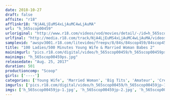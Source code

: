 ```yaml
---
date: 2018-10-27
draft: false
affsite: "r18"
afflinkr18: "NjA4LjEuMS4xLjAuMC4wLjAuMA"
url: "h_565scop00459"
urloriginal: "http://www.r18.com/videos/vod/movies/detail/-/id=h_565scop00459"
urlfinal: "http://media.r18.com/track/NjA4LjEuMS4xLjAuMC4wLjAuMA/videos/vod/movies/detail/-/id=h_565scop00459"
samplevid: "awspv3001.r18.com/litevideo/freepv/8/84s/84scop459/84scop459_dmb_w.mp4"
title: "100 Ladies/500 Minutes Young Wife & Married Woman Babes 2"
mainimgurl: "pics.r18.com/digital/video/h_565scop00459/h_565scop00459ps.jpg"
mainimgs: "h_565scop00459ps.jpg"
releasedate: "Aug. 25, 2017"
duration: 501
productioncomp: "Scoop"
girls: ['----']
categories: ['Young Wife', 'Married Woman', 'Big Tits', 'Amateur', 'Creampie', 'Over 4 Hours', 'Hi-Def']
imgurls: ['pics.r18.com/digital/video/h_565scop00459/h_565scop00459jp-1.jpg', 'pics.r18.com/digital/video/h_565scop00459/h_565scop00459jp-2.jpg', 'pics.r18.com/digital/video/h_565scop00459/h_565scop00459jp-3.jpg', 'pics.r18.com/digital/video/h_565scop00459/h_565scop00459jp-4.jpg', 'pics.r18.com/digital/video/h_565scop00459/h_565scop00459jp-5.jpg', 'pics.r18.com/digital/video/h_565scop00459/h_565scop00459jp-6.jpg', 'pics.r18.com/digital/video/h_565scop00459/h_565scop00459jp-7.jpg', 'pics.r18.com/digital/video/h_565scop00459/h_565scop00459jp-8.jpg', 'pics.r18.com/digital/video/h_565scop00459/h_565scop00459jp-9.jpg', 'pics.r18.com/digital/video/h_565scop00459/h_565scop00459jp-10.jpg', 'pics.r18.com/digital/video/h_565scop00459/h_565scop00459jp-11.jpg', 'pics.r18.com/digital/video/h_565scop00459/h_565scop00459jp-12.jpg', 'pics.r18.com/digital/video/h_565scop00459/h_565scop00459jp-13.jpg', 'pics.r18.com/digital/video/h_565scop00459/h_565scop00459jp-14.jpg', 'pics.r18.com/digital/video/h_565scop00459/h_565scop00459jp-15.jpg', 'pics.r18.com/digital/video/h_565scop00459/h_565scop00459jp-16.jpg', 'pics.r18.com/digital/video/h_565scop00459/h_565scop00459jp-17.jpg', 'pics.r18.com/digital/video/h_565scop00459/h_565scop00459jp-18.jpg', 'pics.r18.com/digital/video/h_565scop00459/h_565scop00459jp-19.jpg', 'pics.r18.com/digital/video/h_565scop00459/h_565scop00459jp-20.jpg']
imgs: ['h_565scop00459jp-1.jpg', 'h_565scop00459jp-2.jpg', 'h_565scop00459jp-3.jpg', 'h_565scop00459jp-4.jpg', 'h_565scop00459jp-5.jpg', 'h_565scop00459jp-6.jpg', 'h_565scop00459jp-7.jpg', 'h_565scop00459jp-8.jpg', 'h_565scop00459jp-9.jpg', 'h_565scop00459jp-10.jpg', 'h_565scop00459jp-11.jpg', 'h_565scop00459jp-12.jpg', 'h_565scop00459jp-13.jpg', 'h_565scop00459jp-14.jpg', 'h_565scop00459jp-15.jpg', 'h_565scop00459jp-16.jpg', 'h_565scop00459jp-17.jpg', 'h_565scop00459jp-18.jpg', 'h_565scop00459jp-19.jpg', 'h_565scop00459jp-20.jpg']
---
```

